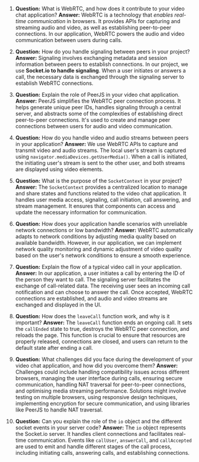 1. **Question:** What is WebRTC, and how does it contribute to your video chat application? 
	**Answer:** WebRTC is a technology that *enables real-time communication* in browsers. It provides APIs for capturing and streaming audio and video, as well as establishing peer-to-peer connections. In our application, WebRTC powers the audio and video communication between users during calls.


2. **Question:** How do you handle signaling between peers in your project? 
	**Answer:** Signaling involves exchanging metadata and session information between peers to establish connections. In our project, we use **Socket.io to handle signaling**. When a user initiates or answers a call, the necessary data is exchanged through the signaling server to establish WebRTC connections.


3. **Question:** Explain the role of PeerJS in your video chat application. 
	**Answer:** PeerJS simplifies the WebRTC peer connection process. It helps generate unique peer IDs, handles signaling through a central server, and abstracts some of the complexities of establishing direct peer-to-peer connections. It's used to create and manage peer connections between users for audio and video communication.
    
4. **Question:** How do you handle video and audio streams between peers in your application? 
	**Answer:** We use WebRTC APIs to capture and transmit video and audio streams. The local user's stream is captured using `navigator.mediaDevices.getUserMedia()`. When a call is initiated, the initiating user's stream is sent to the other user, and both streams are displayed using video elements.
    
5. **Question:** What is the purpose of the `SocketContext` in your project? 
	**Answer:** The `SocketContext` provides a centralized location to manage and share states and functions related to the video chat application. It handles user media access, signaling, call initiation, call answering, and stream management. It ensures that components can access and update the necessary information for communication.
    
6. **Question:** How does your application handle scenarios with unreliable network connections or low bandwidth? 
	**Answer:** WebRTC automatically adapts to network conditions by adjusting media quality based on available bandwidth. However, in our application, we can implement network quality monitoring and dynamic adjustment of video quality based on the user's network conditions to ensure a smooth experience.
    
7. **Question:** Explain the flow of a typical video call in your application. 
	**Answer:** In our application, a user initiates a call by entering the ID of the person they want to call. The signaling server facilitates the exchange of call-related data. The receiving user sees an incoming call notification and can choose to answer the call. Once accepted, WebRTC connections are established, and audio and video streams are exchanged and displayed in the UI.
    
8. **Question:** How does the `leaveCall` function work, and why is it important? 
	**Answer:** The `leaveCall` function ends an ongoing call. It sets the `callEnded` state to true, destroys the WebRTC peer connection, and reloads the page. This function is crucial to ensure that resources are properly released, connections are closed, and users can return to the default state after ending a call.
    
9. **Question:** What challenges did you face during the development of your video chat application, and how did you overcome them? 
	**Answer:** Challenges could include handling compatibility issues across different browsers, managing the user interface during calls, ensuring secure communication, handling NAT traversal for peer-to-peer connections, and optimising media streaming performance. Solutions might involve testing on multiple browsers, using responsive design techniques, implementing encryption for secure communication, and using libraries like PeerJS to handle NAT traversal.
    
10. **Question:** Can you explain the role of the `io` object and the different socket events in your server code? 
	**Answer:** The `io` object represents the Socket.io server. It handles client connections and facilitates real-time communication. Events like `callUser`, `answerCall`, and `callAccepted` are used to emit and handle different stages of the call process, including initiating calls, answering calls, and establishing connections.